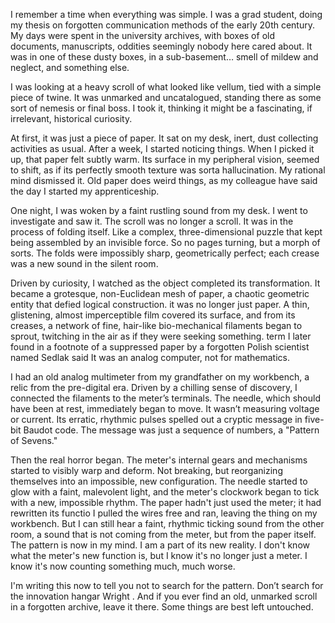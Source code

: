 I remember a time when everything was simple. I was a grad student, doing my thesis on forgotten communication methods of the early 20th century. My days were spent in the university archives, with boxes of old documents, manuscripts, oddities seemingly nobody here cared about. It was in one of these dusty boxes, in a sub-basement… smell of mildew and neglect, and something else.

I was looking at a heavy scroll of what looked like vellum, tied with a simple piece of twine. It was unmarked and uncatalogued, standing there as some sort of nemesis or final boss. I took it, thinking it might be a fascinating, if irrelevant, historical curiosity.

At first, it was just a piece of paper. It sat on my desk, inert, dust collecting activities as usual. After a week, I started noticing things. When I picked it up, that paper felt subtly warm. Its surface  in my peripheral vision, seemed to shift, as if its perfectly smooth texture was sorta hallucination. My rational mind dismissed it. Old paper does weird things, as my colleague have said the day I started my apprenticeship.

One night, I was woken by a faint rustling sound from my desk. I went to investigate and saw it. The scroll was no longer a scroll. It was in the process of folding itself. Like a complex, three-dimensional puzzle that kept being assembled by an invisible force. So no pages turning, but a morph of sorts. The folds were impossibly sharp, geometrically perfect; each crease was a new sound in the silent room.

Driven by  curiosity, I watched as the object completed its transformation. It became a grotesque, non-Euclidean mesh of paper, a chaotic geometric entity that defied logical construction. it was no longer just paper. A thin, glistening, almost imperceptible film covered its surface, and from its creases, a network of fine, hair-like bio-mechanical filaments began to sprout, twitching in the air as if they were seeking something. term I later found in a footnote of a suppressed paper by a forgotten Polish scientist named Sedlak said It was an analog computer,  not for mathematics.

I had an old analog multimeter from my grandfather on my workbench, a relic from the pre-digital era. Driven by a chilling sense of discovery, I connected the filaments to the meter’s terminals. The needle, which should have been at rest, immediately began to move. It wasn’t measuring voltage or current. Its erratic, rhythmic pulses spelled out a cryptic message in five-bit Baudot code. The message was just a sequence of numbers, a "Pattern of Sevens."

Then the real horror began. The meter's internal gears and mechanisms started to visibly warp and deform. Not breaking, but reorganizing themselves into an impossible, new configuration. The needle started to glow with a faint, malevolent light, and the meter's clockwork began to tick with a new, impossible rhythm. The paper hadn't just used the meter; it had rewritten its functio
I pulled the wires free and ran, leaving the thing on my workbench. But I can still hear a faint, rhythmic ticking sound from the other room, a sound that is not coming from the meter, but from the paper itself. The pattern is now in my mind. I am a part of its new reality. I don't know what the meter's new function is, but I know it's no longer just a meter. I know it's now counting something much, much worse.

I'm writing this now to tell you not to search for the pattern. Don’t search for the innovation hangar Wright . And if you ever find an old, unmarked scroll in a forgotten archive, leave it there. Some things are best left untouched.